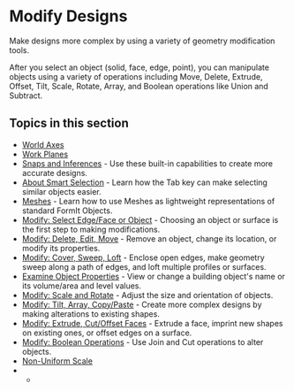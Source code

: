 # Modify Designs

Make designs more complex by using a variety of geometry modification tools.

After you select an object \(solid, face, edge, point\), you can manipulate objects using a variety of operations including Move, Delete, Extrude, Offset, Tilt, Scale, Rotate, Array, and Boolean operations like Union and Subtract.

## Topics in this section

* [World Axes](https://github.com/formit3d/autodesk-formit-360-web-help/tree/b94092a615fd6c673021a2b2f7cc67dcd4ba45ce/Modify%20Designs/World%20Axes.md)
* [Work Planes](https://github.com/formit3d/autodesk-formit-360-web-help/tree/b94092a615fd6c673021a2b2f7cc67dcd4ba45ce/Modify%20Designs/Work%20Planes.md)
* [ Snaps and Inferences](https://github.com/formit3d/autodesk-formit-360-web-help/tree/b94092a615fd6c673021a2b2f7cc67dcd4ba45ce/Modify%20Designs/Snaps%20and%20Inferences.md) - Use these built-in capabilities to create more accurate designs.
* [About Smart Selection](https://github.com/formit3d/autodesk-formit-360-web-help/tree/b94092a615fd6c673021a2b2f7cc67dcd4ba45ce/Modify%20Designs/About%20Smart%20Selection.md) - Learn how the Tab key can make selecting similar objects easier.
* [Meshes](https://web.help.formit.autodesk.com/modify-designs/meshes) - Learn how to use Meshes as lightweight representations of standard FormIt Objects.
* [Modify: Select Edge/Face or Object](https://github.com/formit3d/autodesk-formit-360-web-help/tree/b94092a615fd6c673021a2b2f7cc67dcd4ba45ce/Modify%20Designs/Modify%20Select%20Edge-Face%20or%20Object.md) - Choosing an object or surface is the first step to making modifications.
* [Modify: Delete, Edit, Move](https://github.com/formit3d/autodesk-formit-360-web-help/tree/b94092a615fd6c673021a2b2f7cc67dcd4ba45ce/Modify%20Designs/Modify%20Delete,%20Edit,%20Move.md) - Remove an object, change its location, or modify its properties.
* [Modify: Cover, Sweep, Loft](https://github.com/formit3d/autodesk-formit-360-web-help/tree/b94092a615fd6c673021a2b2f7cc67dcd4ba45ce/Modify%20Designs/Modify%20Cover,%20Sweep,%20Loft.md) - Enclose open edges, make geometry sweep along a path of edges, and loft multiple profiles or surfaces.
* [Examine Object Properties](https://github.com/formit3d/autodesk-formit-360-web-help/tree/b94092a615fd6c673021a2b2f7cc67dcd4ba45ce/Modify%20Designs/Examine%20Object%20Properties.md) - View or change a building object's name or its volume/area and level values.
* [Modify: Scale and Rotate](https://github.com/formit3d/autodesk-formit-360-web-help/tree/b94092a615fd6c673021a2b2f7cc67dcd4ba45ce/Modify%20Designs/Modify%20Scale%20and%20Rotate.md) - Adjust the size and orientation of objects.
* [ Modify: Tilt, Array, Copy/Paste](https://github.com/formit3d/autodesk-formit-360-web-help/tree/b94092a615fd6c673021a2b2f7cc67dcd4ba45ce/Modify%20Designs/Modify%20Tilt,%20Array,%20Copy-Paste.md) - Create more complex designs by making alterations to existing shapes.
* [Modify: Extrude, Cut/Offset Faces](https://github.com/formit3d/autodesk-formit-360-web-help/tree/b94092a615fd6c673021a2b2f7cc67dcd4ba45ce/Modify%20Designs/Modify%20Extrude,%20Cut-Offset%20Faces.md) - Extrude a face, imprint new shapes on existing ones, or offset edges on a surface.
* [Modify: Boolean Operations](https://github.com/formit3d/autodesk-formit-360-web-help/tree/b94092a615fd6c673021a2b2f7cc67dcd4ba45ce/Modify%20Designs/Modify%20Boolean%20Operations.md) - Use Join and Cut operations to alter objects.
* [Non-Uniform Scale](https://web.help.formit.autodesk.com/modify-designs/non-uniform-scale)
* * 

